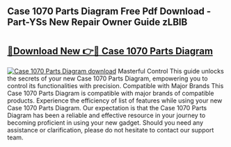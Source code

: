 ## Case 1070 Parts Diagram Free Pdf Download - Part-YSs New Repair Owner Guide zLBlB

# <h2><a href="http://dfphhv8.blite.top/?on=Case+1070+Parts+Diagram">🔗Download New 👉🔴 Case 1070 Parts Diagram</a></h2>

[![Case 1070 Parts Diagram download](https://i.imgur.com/lujVjoI.png)](http://dfphhv8.blite.top/?on=Case+1070+Parts+Diagram)
Masterful Control This guide unlocks the secrets of your new Case 1070 Parts Diagram, empowering you to control its functionalities with precision. Compatible with Major Brands This Case 1070 Parts Diagram is compatible with major brands of compatible products. Experience the efficiency of list of features while using your new Case 1070 Parts Diagram. Our expectation is that the Case 1070 Parts Diagram has been a reliable and effective resource in your journey to becoming proficient in using your new gadget. Should you need any assistance or clarification, please do not hesitate to contact our support team.
